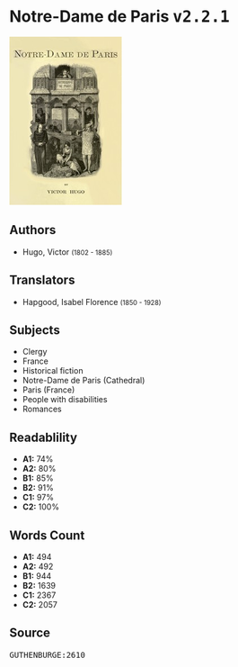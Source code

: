 # Notre-Dame de Paris <kbd>v2.2.1</kbd>

![](./cover.medium.jpg "")

## Authors


 - Hugo, Victor <small>(1802 - 1885)</small>

## Translators


 - Hapgood, Isabel Florence <small>(1850 - 1928)</small>

## Subjects


 - Clergy
 - France
 - Historical fiction
 - Notre-Dame de Paris (Cathedral)
 - Paris (France)
 - People with disabilities
 - Romances

## Readablility


 - **A1:** 74%
 - **A2:** 80%
 - **B1:** 85%
 - **B2:** 91%
 - **C1:** 97%
 - **C2:** 100%

## Words Count


 - **A1:** 494
 - **A2:** 492
 - **B1:** 944
 - **B2:** 1639
 - **C1:** 2367
 - **C2:** 2057

## Source


<kbd>GUTHENBURGE:2610</kbd>
